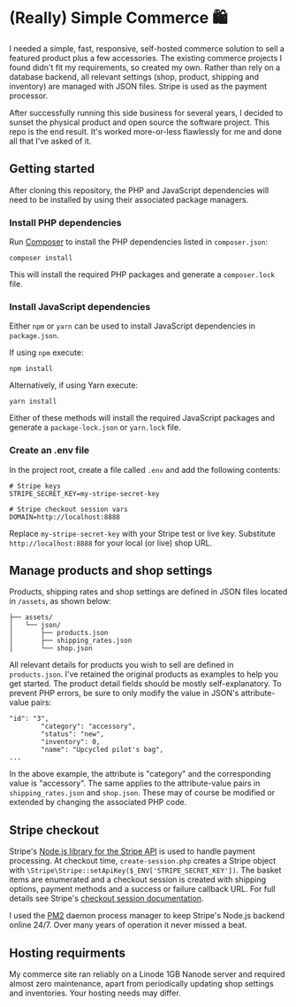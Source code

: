 # (Really) Simple Commerce 🛍️

I needed a simple, fast, responsive, self-hosted commerce solution to sell a featured product plus a few accessories. The existing commerce projects I found didn't fit my requirements, so created my own. Rather than rely on a database backend, all relevant settings (shop, product, shipping and inventory) are managed with JSON files. Stripe is used as the payment processor. 

After successfully running this side business for several years, I decided to sunset the physical product and open source the software project. This repo is the end result. It's worked more-or-less flawlessly for me and done all that I've asked of it.

## Getting started
After cloning this repository, the PHP and JavaScript dependencies will need to be installed by using their associated package managers.

### Install PHP dependencies

Run [Composer](https://getcomposer.org/) to install the PHP dependencies listed in `composer.json`:
```
composer install
```
This will install the required PHP packages and generate a `composer.lock` file.

### Install JavaScript dependencies

Either `npm` or `yarn` can be used to install JavaScript dependencies in `package.json`.

If using `npm` execute:
```
npm install
```
Alternatively, if using Yarn execute:

```
yarn install
```
Either of these methods will install the required JavaScript packages and generate a `package-lock.json` or `yarn.lock` file.

### Create an .env file
In the project root, create a file called `.env` and add the following contents:

```
# Stripe keys
STRIPE_SECRET_KEY=my-stripe-secret-key

# Stripe checkout session vars
DOMAIN=http://localhost:8888
```

Replace `my-stripe-secret-key` with your Stripe test or live key. Substitute `http://localhost:8888` for your local (or live) shop URL.

## Manage products and shop settings
Products, shipping rates and shop settings are defined in JSON files located in `/assets`, as shown below:

```
├── assets/
│   └── json/
│       ├── products.json
│       ├── shipping_rates.json
│       └── shop.json
```
All relevant details for products you wish to sell are defined in `products.json`. I've retained the original products as examples to help you get started. The product detail fields should be mostly self-explanatory. To prevent PHP errors, be sure to only modify the value in JSON's attribute-value pairs:

```
"id": "3",
        "category": "accessory",
        "status": "new",
        "inventory": 0,
        "name": "Upcycled pilot's bag",
...
```
In the above example, the attribute is "category" and the corresponding value is "accessory". The same applies to the attribute-value pairs in `shipping_rates.json` and `shop.json`. These may of course be modified or extended by changing the associated PHP code.

## Stripe checkout
Stripe's [Node.js library for the Stripe API](https://github.com/stripe/stripe-node) is used to handle payment processing. At checkout time, `create-session.php` creates a Stripe object with `\Stripe\Stripe::setApiKey($_ENV['STRIPE_SECRET_KEY'])`. The basket items are enumerated and a checkout session is created with shipping options, payment methods and a success or failure callback URL. For full details see Stripe's [checkout session documentation](https://stripe.com/docs/api/checkout/sessions/).

I used the [PM2](https://pm2.keymetrics.io/) daemon process manager to keep Stripe's Node.js backend online 24/7. Over many years of operation it never missed a beat.

## Hosting requirments
My commerce site ran reliably on a Linode 1GB Nanode server and required almost zero maintenance, apart from periodically updating shop settings and inventories. Your hosting needs may differ.

